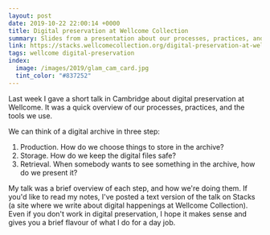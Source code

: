 ```yaml
---
layout: post
date: 2019-10-22 22:00:14 +0000
title: Digital preservation at Wellcome Collection
summary: Slides from a presentation about our processes, practices, and tools.
link: https://stacks.wellcomecollection.org/digital-preservation-at-wellcome-3f86b423047
tags: wellcome digital-preservation
index:
  image: /images/2019/glam_cam_card.jpg
  tint_color: "#837252"
---
```


Last week I gave a short talk in Cambridge about digital preservation at Wellcome.
It was a quick overview of our processes, practices, and the tools we use.

We can think of a digital archive in three step:

1.  Production.
    How do we choose things to store in the archive?
2.  Storage.
    How do we keep the digital files safe?
3.  Retrieval.
    When somebody wants to see something in the archive, how do we present it?

My talk was a brief overview of each step, and how we're doing them.
If you'd like to read my notes, I've posted a text version of the talk on Stacks (a site where we write about digital happenings at Wellcome Collection).
Even if you don't work in digital preservation, I hope it makes sense and gives you a brief flavour of what I do for a day job.

